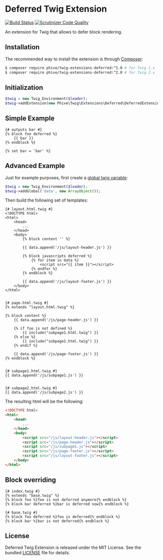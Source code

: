 Deferred Twig Extension
=======================
[![Build Status](https://travis-ci.org/rybakit/twig-extensions-deferred.svg?branch=master)](https://travis-ci.org/rybakit/twig-extensions-deferred)
[![Scrutinizer Code Quality](https://scrutinizer-ci.com/g/rybakit/twig-extensions-deferred/badges/quality-score.png?b=master)](https://scrutinizer-ci.com/g/rybakit/twig-extensions-deferred/?branch=master)

An extension for Twig that allows to defer block rendering.

## Installation

The recommended way to install the extension is through [Composer](http://getcomposer.org):

```sh
$ composer require phive/twig-extensions-deferred:^1.0 # for Twig 1.x
$ composer require phive/twig-extensions-deferred:^2.0 # for Twig 2.x
```


## Initialization

```php
$twig = new Twig_Environment($loader);
$twig->addExtension(new Phive\Twig\Extensions\Deferred\DeferredExtension());
```

## Simple Example

```jinja
{# outputs bar #}
{% block foo deferred %}
    {{ bar }}
{% endblock %}

{% set bar = 'bar' %}
```


## Advanced Example

Just for example purposes, first create a [global twig variable](http://twig.sensiolabs.org/doc/advanced.html#globals):

```php
$twig = new Twig_Environment($loader);
$twig->addGlobal('data', new ArrayObject());
```

Then build the following set of templates:

```jinja
{# layout.html.twig #}
<!DOCTYPE html>
<html>
    <head>
        ...
    </head>
    <body>
        {% block content '' %}

        {{ data.append('/js/layout-header.js') }}

        {% block javascripts deferred %}
            {% for item in data %}
                <script src="{{ item }}"></script>
            {% endfor %}
        {% endblock %}

        {{ data.append('/js/layout-footer.js') }}
    </body>
</html>


{# page.html.twig #}
{% extends "layout.html.twig" %}

{% block content %}
    {{ data.append('/js/page-header.js') }}

    {% if foo is not defined %}
        {{ include("subpage1.html.twig") }}
    {% else %}
        {{ include("subpage2.html.twig") }}
    {% endif %}

    {{ data.append('/js/page-footer.js') }}
{% endblock %}


{# subpage1.html.twig #}
{{ data.append('/js/subpage1.js') }}


{# subpage2.html.twig #}
{{ data.append('/js/subpage2.js') }}
```

The resulting html will be the following:

```html
<!DOCTYPE html>
<html>
    <head>
        ...
    </head>
    <body>
        <script src="/js/layout-header.js"></script>
        <script src="/js/page-header.js"></script>
        <script src="/js/subpage1.js"></script>
        <script src="/js/page-footer.js"></script>
        <script src="/js/layout-footer.js"></script>
    </body>
</html>
```


## Block overriding

```jinja
{# index.twig #}
{% extends "base.twig" %}
{% block foo %}foo is not deferred anymore{% endblock %}
{% block bar deferred %}bar is deferred now{% endblock %}

{# base.twig #}
{% block foo deferred %}foo is deferred{% endblock %}
{% block bar %}bar is not deferred{% endblock %}
```


## License

Deferred Twig Extension is released under the MIT License. See the bundled [LICENSE](LICENSE) file for details.

